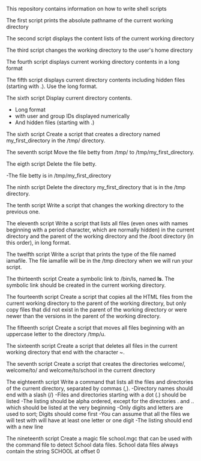 This repository contains information on how to write shell scripts

The first script prints the absolute pathname of the current working directory

  The second script displays the content lists of the current working directory
  
  The third script changes the working directory to the user's home directory
  
  The fourth script displays current working directory contents in a long format
  
  The fifth script displays current directory contents including hidden files (starting with .). Use the long format.
  
  The sixth script Display current directory contents.
  - Long format
  - with user and group IDs displayed numerically
  - And hidden files (starting with .)

The sixth script Create a script that creates a directory named my_first_directory in the /tmp/ directory.

The seventh script Move the file betty from /tmp/ to /tmp/my_first_directory.

The eigth script Delete the file betty.

 -The file betty is in /tmp/my_first_directory

The ninth script Delete the directory my_first_directory that is in the /tmp directory.

The tenth script Write a script that changes the working directory to the previous one.

The eleventh script Write a script that lists all files (even ones with names beginning with a period character, which are normally hidden) in the current directory and the parent of the working directory and the /boot directory (in this order), in long format.

The twelfth script Write a script that prints the type of the file named iamafile. The file iamafile will be in the /tmp directory when we will run your script.

The thirteenth script Create a symbolic link to /bin/ls, named __ls__. The symbolic link should be created in the current working directory. 

The fourteenth script Create a script that copies all the HTML files from the current working directory to the parent of the working directory, but only copy files that did not exist in the parent of the working directory or were newer than the versions in the parent of the working directory.

The fifteenth script Create a script that moves all files beginning with an uppercase letter to the directory /tmp/u.

The sixteenth script Create a script that deletes all files in the current working directory that end with the character ~.

The seventh script Create a script that creates the directories welcome/, welcome/to/ and welcome/to/school in the current directory

The eighteenth script Write a command that lists all the files and directories of the current directory, separated by commas (,).
-Directory names should end with a slash (/)
-Files and directories starting with a dot (.) should be listed
-The listing should be alpha ordered, except for the directories . and .. which should be listed at the very beginning
 -Only digits and letters are used to sort; Digits should come first
 -You can assume that all the files we will test with will have at least one letter or one digit
  -The listing should end with a new line
  
  The nineteenth script Create a magic file school.mgc that can be used with the command file to detect School data files. School data files always contain the string SCHOOL at offset 0
